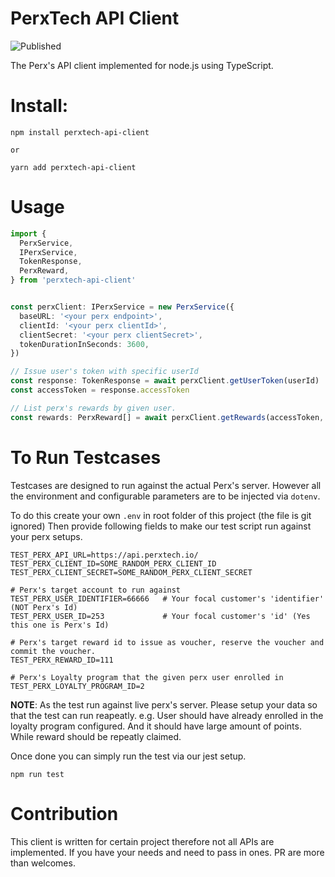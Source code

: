 PerxTech API Client
==

![Published](https://github.com/peatiscoding/perxtech-api-client/actions/workflows/publish.yml/badge.svg)

The Perx's API client implemented for node.js using TypeScript.

# Install:

```
npm install perxtech-api-client

or 

yarn add perxtech-api-client
```

# Usage

```ts
import {
  PerxService,
  IPerxService,
  TokenResponse,
  PerxReward,
} from 'perxtech-api-client'


const perxClient: IPerxService = new PerxService({
  baseURL: '<your perx endpoint>',
  clientId: '<your perx clientId>',
  clientSecret: '<your perx clientSecret>',
  tokenDurationInSeconds: 3600,
})

// Issue user's token with specific userId
const response: TokenResponse = await perxClient.getUserToken(userId)
const accessToken = response.accessToken

// List perx's rewards by given user.
const rewards: PerxReward[] = await perxClient.getRewards(accessToken, {})
```

# To Run Testcases

Testcases are designed to run against the actual Perx's server. However all the environment and configurable parameters are to be injected via `dotenv`.

To do this create your own `.env` in root folder of this project (the file is git ignored) Then provide following fields to make our test script run against your perx setups.

```
TEST_PERX_API_URL=https://api.perxtech.io/
TEST_PERX_CLIENT_ID=SOME_RANDOM_PERX_CLIENT_ID
TEST_PERX_CLIENT_SECRET=SOME_RANDOM_PERX_CLIENT_SECRET

# Perx's target account to run against
TEST_PERX_USER_IDENTIFIER=66666   # Your focal customer's 'identifier' (NOT Perx's Id)
TEST_PERX_USER_ID=253             # Your focal customer's 'id' (Yes this one is Perx's Id)

# Perx's target reward id to issue as voucher, reserve the voucher and commit the voucher.
TEST_PERX_REWARD_ID=111

# Perx's Loyalty program that the given perx user enrolled in
TEST_PERX_LOYALTY_PROGRAM_ID=2
```

**NOTE**: As the test run against live perx's server. Please setup your data so that the test can run reapeatly. e.g. User should have already enrolled in the loyalty program configured. And it should have large amount of points. While reward should be repeatly claimed.

Once done you can simply run the test via our jest setup.

```
npm run test
```

# Contribution

This client is written for certain project therefore not all APIs are implemented. If you have your needs and need to pass in ones. PR are more than welcomes.